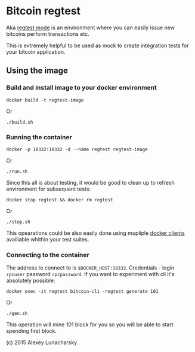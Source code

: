 # Bitcoin regtest

Aka [regtest mode][regtest-mode] is
an environment where you can easily issue new bitcoins perform transactions
etc.

This is extremely helpful to be used as mock to create integration tests for
your bitcoin application.

## Using the image

### Build and install image to your docker environment

```
docker build -t regtest-image
```

Or

```
./build.sh
```

### Running the container

```
docker -p 18332:18332 -d --name regtest regtest-image
```

Or

```
./run.sh
```

Since this all is about testing, it would be good to clean up to refresh
environment for subsequent tests:

```
docker stop regtest && docker rm regtest
```

Or

```
./stop.sh
```

This opearations could be also easily done using mupliple [docker
clients][docker-clients] availiable whithin your test suites.

### Connecting to the container

The address to connect to is `$DOCKER_HOST:18332`.
Credentials - login `rpcuser` password `rpcpassword`.
If you want to experiment with cli it's absolutely possible:
```
docker exec -it regtest bitcoin-cli -regtest generate 101
```

Or

```
./gen.sh
```

This operation will mine 101 block for you so you will be able to start
spending first block.

(c) 2015 Alexey Lunacharsky

[docker-clients]: https://docs.docker.com/reference/api/remote_api_client_libraries/
[regtest-mode]: https://bitcoin.org/en/developer-examples#regtest-mode
